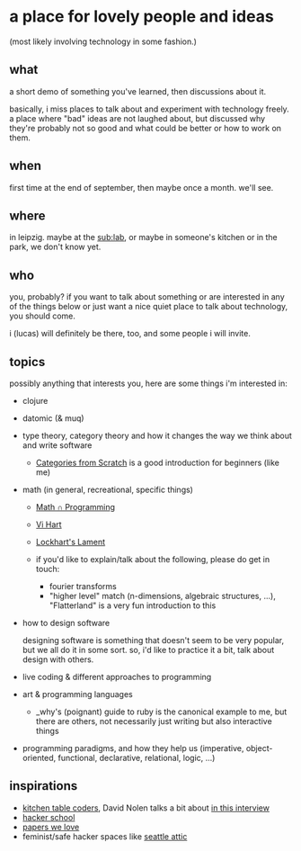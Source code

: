 # a place for lovely people and ideas

(most likely involving technology in some fashion.)

## what

a short demo of something you've learned, then discussions about it.

basically, i miss places to talk about and experiment with technology
freely. a place where "bad" ideas are not laughed about, but discussed
why they're probably not so good and what could be better or how to work
on them.

## when

first time at the end of september, then maybe once a month. we'll see.

## where

in leipzig. maybe at the [sub:lab](http://sublab.org), or maybe in
someone's kitchen or in the park, we don't know yet.

## who

you, probably? if you want to talk about something or are interested in
any of the things below or just want a nice quiet place to talk about
technology, you should come.

i (lucas) will definitely be there, too, and some people i will invite.

## topics

possibly anything that interests you, here are some things i'm
interested in:

- clojure
- datomic (& muq)
- type theory, category theory and how it changes the way we think about
    and write software

    * [Categories from Scratch](http://science.raphael.poss.name/categories-from-scratch.html)
        is a good introduction for beginners (like me)
- math (in general, recreational, specific things)
    * [Math ∩ Programming](http://jeremykun.com/)
    * [Vi Hart](http://vihart.com/)
    * [Lockhart's Lament](http://www.maa.org/external_archive/devlin/LockhartsLament.pdf)
    * if you'd like to explain/talk about the following, please do get
        in touch:

        - fourier transforms
        - "higher level" match (n-dimensions, algebraic structures,
            ...), "Flatterland" is a very fun introduction to this
- how to design software

    designing software is something that doesn't seem to be very
    popular, but we all do it in some sort. so, i'd like to practice it
    a bit, talk about design with others.
- live coding & different approaches to programming
- art & programming languages
    * \_why's (poignant) guide to ruby is the canonical example to me,
        but there are others, not necessarily just writing but also
        interactive things
- programming paradigms, and how they help us (imperative,
    object-oriented, functional, declarative, relational, logic, ...)

## inspirations

- [kitchen table coders](http://kitchentablecoders.com), David Nolen
    talks a bit about [in this interview](http://www.infoq.com/interviews/nolen-clojurescript)
- [hacker school](http://hackerschool.com)
- [papers we love](http://papers-we-love.github.io)
- feminist/safe hacker spaces like [seattle attic](https://seattleattic.com/)
